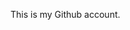 This is my Github account.

<!---
sakifshahriyar/sakifshahriyar is a ✨ special ✨ repository because its `README.md` (this file) appears on your GitHub profile.
You can click the Preview link to take a look at your changes.
--->
